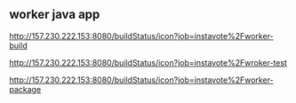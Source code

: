 ## worker java app






http://157.230.222.153:8080/buildStatus/icon?job=instavote%2Fworker-build


http://157.230.222.153:8080/buildStatus/icon?job=instavote%2Fwroker-test


http://157.230.222.153:8080/buildStatus/icon?job=instavote%2Fworker-package
